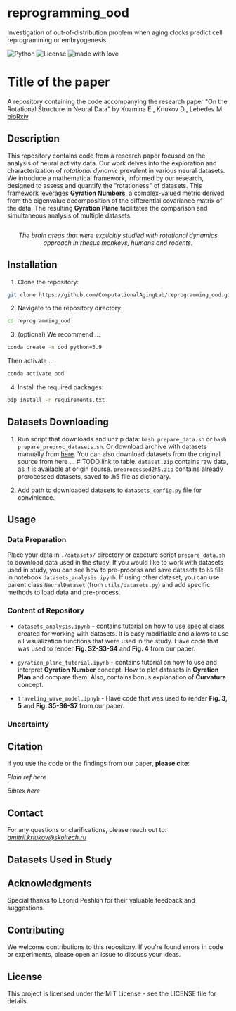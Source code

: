 # reprogramming_ood
Investigation of out-of-distribution problem when aging clocks predict cell reprogramming or embryogenesis.

![Python](https://img.shields.io/badge/python-v3.9+-blue.svg)
![License](https://img.shields.io/badge/license-MIT-green.svg)
![made with love](https://img.shields.io/badge/made%20with%20%E2%9D%A4%EF%B8%8F-8A2BE2)


# Title of the paper

A repository containing the code accompanying the research paper "On the Rotational Structure in Neural Data" by Kuzmina E., Kriukov D., Lebedev M.
[bioRxiv](https://www.biorxiv.org/content/10.1101/2023.09.11.557230v2)

## Description

This repository contains code from a research paper focused on the analysis of neural activity data. Our work delves into the exploration and characterization of *rotational dynamic* prevalent in various neural datasets. We introduce a mathematical framework, informed by our research, designed to assess and quantify the "rotationess" of datasets. This framework leverages **Gyration Numbers**, a complex-valued metric derived from the eigenvalue decomposition of the differential covariance matrix of the data. The resulting **Gyration Plane** facilitates the comparison and simultaneous analysis of multiple datasets.

<p align="center">
<img src="image/intro.png" alt>

</p>
<p align="center">
<em>The brain areas that were explicitly studied with rotational dynamics approach in rhesus monkeys, humans and rodents. </em>
</p>


## Installation

1. Clone the repository:
```bash
git clone https://github.com/ComputationalAgingLab/reprogramming_ood.git
```

2. Navigate to the repository directory:
```bash
cd reprogramming_ood
```

3. (optional) We recommend ...

```bash
conda create -n ood python=3.9
```

Then activate ...
```bash
conda activate ood
```


4. Install the required packages:
```bash
pip install -r requirements.txt
```

## Datasets Downloading

1. Run script that downloads and unzip data: `bash prepare_data.sh` or `bash prepare_preproc_datasets.sh`. Or download archive with datasets manually from [here](https://drive.google.com/drive/folders/1AWO8XZpLBW1fkp5ylF6-w6J8gYcnnOkp?usp=sharing). You can also download datasets from the original source from here ... # TODO link to table.
`dataset.zip` contains raw data, as it is available at origin sourse. `preprocessed2h5.zip` contains already prerocessed datasets, saved to .h5 file as dictionary.
 
2. Add path to downloaded datasets to `datasets_config.py` file for convinience.

## Usage
### Data Preparation
Place your data in `./datasets/` directory or execture script `prepare_data.sh` to download data used in the study.
If you would like to work with datasets used in study, you can see how to pre-process and save datasets to `h5` file in notebook `datasets_analysis.ipynb`. If using other dataset, you can use parent class  `NeuralDataset` (from `utils/datasets.py`) and add specific methods to load data and pre-process.

### Content of Repository

- `datasets_analysis.ipynb` - contains tutorial on how to use special class created for working with datasets. It is easy modifiable and allows to use all visualization functions that were used in the study. Have code that was used to render **Fig. S2-S3-S4** and **Fig. 4** from our paper.

- `gyration_plane_tutorial.ipynb` - contains tutorial on how to use and interpret **Gyration Number** concept. How to plot datasets in **Gyration Plan** and compare them. Also, contains bonus explanation of **Curvature** concept.

- `traveling_wave_model.ipnyb` - Have code that was used to render **Fig. 3, 5** and **Fig. S5-S6-S7** from our paper.


### Uncertainty



## Citation
If you use the code or the findings from our paper, **please cite**:

*Plain ref here*

*Bibtex here*

## Contact
For any questions or clarifications, please reach out to: *dmitrii.kriukov@skoltech.ru*

## Datasets Used in Study


## Acknowledgments

Special thanks to Leonid Peshkin for their valuable feedback and suggestions.


## Contributing
We welcome contributions to this repository. If you're found errors in code or experiments, please open an issue to discuss your ideas.


## License
This project is licensed under the MIT License - see the LICENSE file for details.